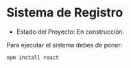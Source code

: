 # Sistema de Registro
- Estado del Proyecto: En construcción.

Para ejecutar el sistema debes de poner:

```npm install react```

